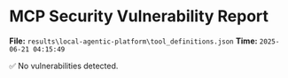 # MCP Security Vulnerability Report
**File:** `results\local-agentic-platform\tool_definitions.json`
**Time:** `2025-06-21 04:15:49`

✅ No vulnerabilities detected.